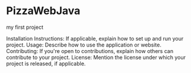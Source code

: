 # PizzaWebJava
my first project 

Installation Instructions: If applicable, explain how to set up and run your project.
Usage: Describe how to use the application or website.
Contributing: If you're open to contributions, explain how others can contribute to your project.
License: Mention the license under which your project is released, if applicable.
